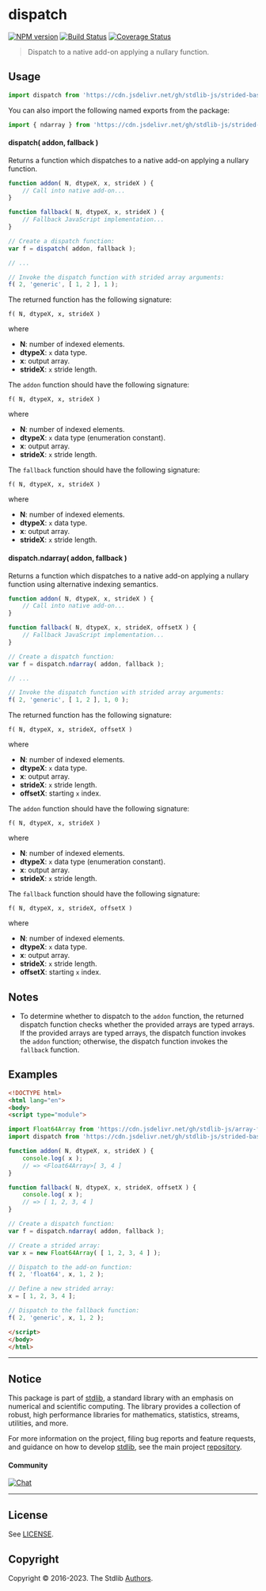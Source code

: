 <!--

@license Apache-2.0

Copyright (c) 2022 The Stdlib Authors.

Licensed under the Apache License, Version 2.0 (the "License");
you may not use this file except in compliance with the License.
You may obtain a copy of the License at

   http://www.apache.org/licenses/LICENSE-2.0

Unless required by applicable law or agreed to in writing, software
distributed under the License is distributed on an "AS IS" BASIS,
WITHOUT WARRANTIES OR CONDITIONS OF ANY KIND, either express or implied.
See the License for the specific language governing permissions and
limitations under the License.

-->

# dispatch

[![NPM version][npm-image]][npm-url] [![Build Status][test-image]][test-url] [![Coverage Status][coverage-image]][coverage-url] <!-- [![dependencies][dependencies-image]][dependencies-url] -->

> Dispatch to a native add-on applying a nullary function.

<!-- Section to include introductory text. Make sure to keep an empty line after the intro `section` element and another before the `/section` close. -->

<section class="intro">

</section>

<!-- /.intro -->

<!-- Package usage documentation. -->



<section class="usage">

## Usage

```javascript
import dispatch from 'https://cdn.jsdelivr.net/gh/stdlib-js/strided-base-nullary-addon-dispatch@v0.0.1-esm/index.mjs';
```

You can also import the following named exports from the package:

```javascript
import { ndarray } from 'https://cdn.jsdelivr.net/gh/stdlib-js/strided-base-nullary-addon-dispatch@v0.0.1-esm/index.mjs';
```

#### dispatch( addon, fallback )

Returns a function which dispatches to a native add-on applying a nullary function.

```javascript
function addon( N, dtypeX, x, strideX ) {
    // Call into native add-on...
}

function fallback( N, dtypeX, x, strideX ) {
    // Fallback JavaScript implementation...
}

// Create a dispatch function:
var f = dispatch( addon, fallback );

// ...

// Invoke the dispatch function with strided array arguments:
f( 2, 'generic', [ 1, 2 ], 1 );
```

The returned function has the following signature:

```text
f( N, dtypeX, x, strideX )
```

where

-   **N**: number of indexed elements.
-   **dtypeX**: `x` data type.
-   **x**: output array.
-   **strideX**: `x` stride length.

The `addon` function should have the following signature:

```text
f( N, dtypeX, x, strideX )
```

where

-   **N**: number of indexed elements.
-   **dtypeX**: `x` data type (enumeration constant).
-   **x**: output array.
-   **strideX**: `x` stride length.

The `fallback` function should have the following signature:

```text
f( N, dtypeX, x, strideX )
```

where

-   **N**: number of indexed elements.
-   **dtypeX**: `x` data type.
-   **x**: output array.
-   **strideX**: `x` stride length.

#### dispatch.ndarray( addon, fallback )

Returns a function which dispatches to a native add-on applying a nullary function using alternative indexing semantics.

<!-- eslint-disable max-len -->

```javascript
function addon( N, dtypeX, x, strideX ) {
    // Call into native add-on...
}

function fallback( N, dtypeX, x, strideX, offsetX ) {
    // Fallback JavaScript implementation...
}

// Create a dispatch function:
var f = dispatch.ndarray( addon, fallback );

// ...

// Invoke the dispatch function with strided array arguments:
f( 2, 'generic', [ 1, 2 ], 1, 0 );
```

The returned function has the following signature:

```text
f( N, dtypeX, x, strideX, offsetX )
```

where

-   **N**: number of indexed elements.
-   **dtypeX**: `x` data type.
-   **x**: output array.
-   **strideX**: `x` stride length.
-   **offsetX**: starting `x` index.

The `addon` function should have the following signature:

```text
f( N, dtypeX, x, strideX )
```

where

-   **N**: number of indexed elements.
-   **dtypeX**: `x` data type (enumeration constant).
-   **x**: output array.
-   **strideX**: `x` stride length.

The `fallback` function should have the following signature:

```text
f( N, dtypeX, x, strideX, offsetX )
```

where

-   **N**: number of indexed elements.
-   **dtypeX**: `x` data type.
-   **x**: output array.
-   **strideX**: `x` stride length.
-   **offsetX**: starting `x` index.

</section>

<!-- /.usage -->

<!-- Package usage notes. Make sure to keep an empty line after the `section` element and another before the `/section` close. -->

<section class="notes">

## Notes

-   To determine whether to dispatch to the `addon` function, the returned dispatch function checks whether the provided arrays are typed arrays. If the provided arrays are typed arrays, the dispatch function invokes the `addon` function; otherwise, the dispatch function invokes the `fallback` function.

</section>

<!-- /.notes -->

<!-- Package usage examples. -->

<section class="examples">

## Examples

<!-- eslint-disable max-len -->

<!-- eslint no-undef: "error" -->

```html
<!DOCTYPE html>
<html lang="en">
<body>
<script type="module">

import Float64Array from 'https://cdn.jsdelivr.net/gh/stdlib-js/array-float64@esm/index.mjs';
import dispatch from 'https://cdn.jsdelivr.net/gh/stdlib-js/strided-base-nullary-addon-dispatch@v0.0.1-esm/index.mjs';

function addon( N, dtypeX, x, strideX ) {
    console.log( x );
    // => <Float64Array>[ 3, 4 ]
}

function fallback( N, dtypeX, x, strideX, offsetX ) {
    console.log( x );
    // => [ 1, 2, 3, 4 ]
}

// Create a dispatch function:
var f = dispatch.ndarray( addon, fallback );

// Create a strided array:
var x = new Float64Array( [ 1, 2, 3, 4 ] );

// Dispatch to the add-on function:
f( 2, 'float64', x, 1, 2 );

// Define a new strided array:
x = [ 1, 2, 3, 4 ];

// Dispatch to the fallback function:
f( 2, 'generic', x, 1, 2 );

</script>
</body>
</html>
```

</section>

<!-- /.examples -->

<!-- Section to include cited references. If references are included, add a horizontal rule *before* the section. Make sure to keep an empty line after the `section` element and another before the `/section` close. -->

<section class="references">

</section>

<!-- /.references -->

<!-- Section for related `stdlib` packages. Do not manually edit this section, as it is automatically populated. -->

<section class="related">

</section>

<!-- /.related -->

<!-- Section for all links. Make sure to keep an empty line after the `section` element and another before the `/section` close. -->


<section class="main-repo" >

* * *

## Notice

This package is part of [stdlib][stdlib], a standard library with an emphasis on numerical and scientific computing. The library provides a collection of robust, high performance libraries for mathematics, statistics, streams, utilities, and more.

For more information on the project, filing bug reports and feature requests, and guidance on how to develop [stdlib][stdlib], see the main project [repository][stdlib].

#### Community

[![Chat][chat-image]][chat-url]

---

## License

See [LICENSE][stdlib-license].


## Copyright

Copyright &copy; 2016-2023. The Stdlib [Authors][stdlib-authors].

</section>

<!-- /.stdlib -->

<!-- Section for all links. Make sure to keep an empty line after the `section` element and another before the `/section` close. -->

<section class="links">

[npm-image]: http://img.shields.io/npm/v/@stdlib/strided-base-nullary-addon-dispatch.svg
[npm-url]: https://npmjs.org/package/@stdlib/strided-base-nullary-addon-dispatch

[test-image]: https://github.com/stdlib-js/strided-base-nullary-addon-dispatch/actions/workflows/test.yml/badge.svg?branch=v0.0.1
[test-url]: https://github.com/stdlib-js/strided-base-nullary-addon-dispatch/actions/workflows/test.yml?query=branch:v0.0.1

[coverage-image]: https://img.shields.io/codecov/c/github/stdlib-js/strided-base-nullary-addon-dispatch/main.svg
[coverage-url]: https://codecov.io/github/stdlib-js/strided-base-nullary-addon-dispatch?branch=main

<!--

[dependencies-image]: https://img.shields.io/david/stdlib-js/strided-base-nullary-addon-dispatch.svg
[dependencies-url]: https://david-dm.org/stdlib-js/strided-base-nullary-addon-dispatch/main

-->

[chat-image]: https://img.shields.io/gitter/room/stdlib-js/stdlib.svg
[chat-url]: https://gitter.im/stdlib-js/stdlib/

[stdlib]: https://github.com/stdlib-js/stdlib

[stdlib-authors]: https://github.com/stdlib-js/stdlib/graphs/contributors

[umd]: https://github.com/umdjs/umd
[es-module]: https://developer.mozilla.org/en-US/docs/Web/JavaScript/Guide/Modules

[deno-url]: https://github.com/stdlib-js/strided-base-nullary-addon-dispatch/tree/deno
[umd-url]: https://github.com/stdlib-js/strided-base-nullary-addon-dispatch/tree/umd
[esm-url]: https://github.com/stdlib-js/strided-base-nullary-addon-dispatch/tree/esm
[branches-url]: https://github.com/stdlib-js/strided-base-nullary-addon-dispatch/blob/main/branches.md

[stdlib-license]: https://raw.githubusercontent.com/stdlib-js/strided-base-nullary-addon-dispatch/main/LICENSE

</section>

<!-- /.links -->
